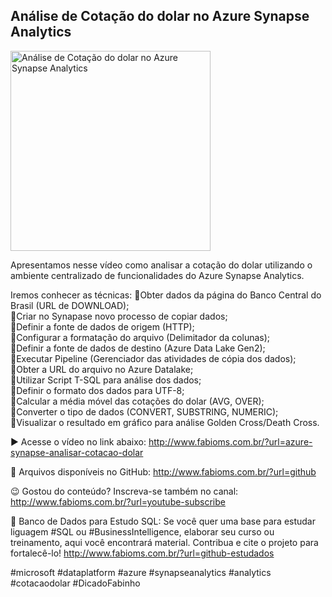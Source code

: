 ## Análise de Cotação do dolar no Azure Synapse Analytics

<img src="https://fabioms.com.br/uploads/youtube/BoHocs8KGIk.png" alt="Análise de Cotação do dolar no Azure Synapse Analytics" title="Azure Synapse Analytics" width="320"/>

Apresentamos nesse vídeo como analisar a cotação do dolar utilizando o ambiente centralizado de funcionalidades do Azure Synapse Analytics.

Iremos conhecer as técnicas:
🔹Obter dados da página do Banco Central do Brasil (URL de DOWNLOAD);  
🔹Criar no Synapase novo processo de copiar dados;  
🔹Definir a fonte de dados de origem (HTTP);  
🔹Configurar a formatação do arquivo (Delimitador da colunas);  
🔹Definir a fonte de dados de destino (Azure Data Lake Gen2);  
🔹Executar Pipeline (Gerenciador das atividades de cópia dos dados);  
🔹Obter a URL do arquivo no Azure Datalake;  
🔹Utilizar Script T-SQL para análise dos dados;  
🔹Definir o formato dos dados para UTF-8;  
🔹Calcular a média móvel das cotações do dolar (AVG, OVER);  
🔹Converter o tipo de dados (CONVERT, SUBSTRING, NUMERIC);  
🔹Visualizar o resultado em gráfico para análise Golden Cross/Death Cross.  

▶️ Acesse o vídeo no link abaixo:
http://www.fabioms.com.br/?url=azure-synapse-analisar-cotacao-dolar

📁 Arquivos disponíveis no GitHub:
http://www.fabioms.com.br/?url=github

😉 Gostou do conteúdo? Inscreva-se também no canal:
http://www.fabioms.com.br/?url=youtube-subscribe 

🎁 Banco de Dados para Estudo SQL:
Se você quer uma base para estudar liguagem #SQL ou #BusinessIntelligence, elaborar seu curso ou treinamento, aqui você encontrará material. 
Contribua e cite o projeto para fortalecê-lo!
http://www.fabioms.com.br/?url=github-estudados

#microsoft #dataplatform #azure #synapseanalytics #analytics #cotacaodolar #DicadoFabinho